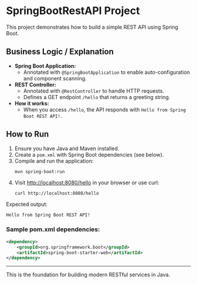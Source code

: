 # SpringBootRestAPI Project

This project demonstrates how to build a simple REST API using Spring Boot.

## Business Logic / Explanation

- **Spring Boot Application:**
  - Annotated with `@SpringBootApplication` to enable auto-configuration and component scanning.
- **REST Controller:**
  - Annotated with `@RestController` to handle HTTP requests.
  - Defines a GET endpoint `/hello` that returns a greeting string.
- **How it works:**
  - When you access `/hello`, the API responds with `Hello from Spring Boot REST API!`.

## How to Run
1. Ensure you have Java and Maven installed.
2. Create a `pom.xml` with Spring Boot dependencies (see below).
3. Compile and run the application:
   ```
   mvn spring-boot:run
   ```
4. Visit [http://localhost:8080/hello](http://localhost:8080/hello) in your browser or use curl:
   ```
   curl http://localhost:8080/hello
   ```

Expected output:
```
Hello from Spring Boot REST API!
```

### Sample pom.xml dependencies:
```xml
<dependency>
    <groupId>org.springframework.boot</groupId>
    <artifactId>spring-boot-starter-web</artifactId>
</dependency>
```

---

This is the foundation for building modern RESTful services in Java.
